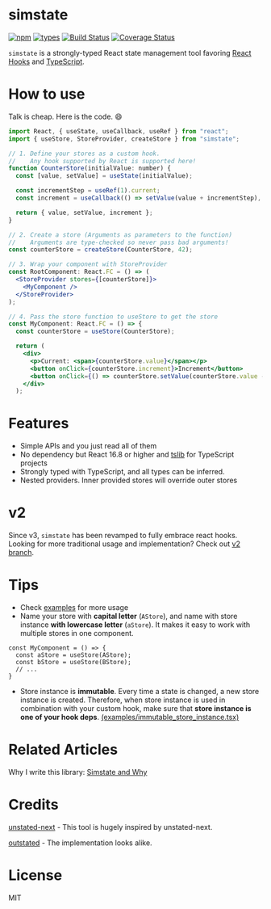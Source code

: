 # simstate
[![npm](https://img.shields.io/npm/v/simstate.svg?style=flat-square)](https://www.npmjs.com/package/simstate)
[![types](https://img.shields.io/npm/types/simstate.svg?style=flat-square)](https://www.npmjs.com/package/simstate)
[![Build Status](https://img.shields.io/travis/viccrubs/simstate.svg?style=flat-square)](https://travis-ci.org/viccrubs/simstate) 
[![Coverage Status](https://img.shields.io/coveralls/github/viccrubs/simstate.svg?style=flat-square)](https://coveralls.io/github/viccrubs/simstate?branch=master) 

`simstate` is a strongly-typed React state management tool favoring [React Hooks](https://reactjs.org/docs/hooks-intro.html) and [TypeScript](https://www.typescriptlang.org/).

# How to use

Talk is cheap. Here is the code. :smile:

```jsx
import React, { useState, useCallback, useRef } from "react";
import { useStore, StoreProvider, createStore } from "simstate";

// 1. Define your stores as a custom hook.
//    Any hook supported by React is supported here!
function CounterStore(initialValue: number) {
  const [value, setValue] = useState(initialValue);

  const incrementStep = useRef(1).current;
  const increment = useCallback(() => setValue(value + incrementStep), [value]);

  return { value, setValue, increment };
}

// 2. Create a store (Arguments as parameters to the function)
//    Arguments are type-checked so never pass bad arguments!
const counterStore = createStore(CounterStore, 42);

// 3. Wrap your component with StoreProvider
const RootComponent: React.FC = () => (
  <StoreProvider stores={[counterStore]}>
    <MyComponent />
  </StoreProvider>
);

// 4. Pass the store function to useStore to get the store
const MyComponent: React.FC = () => {
  const counterStore = useStore(CounterStore);

  return (
    <div>
      <p>Current: <span>{counterStore.value}</span></p>
      <button onClick={counterStore.increment}>Increment</button>
      <button onClick={() => counterStore.setValue(counterStore.value - 1)}>Decrement</button>
    </div>
  );
```

# Features

- Simple APIs and you just read all of them
- No dependency but React 16.8 or higher and [tslib](https://github.com/Microsoft/tslib) for TypeScript projects
- Strongly typed with TypeScript, and all types can be inferred.
- Nested providers. Inner provided stores will override outer stores

# v2 

Since v3, `simstate` has been revamped to fully embrace react hooks. Looking for more traditional usage and implementation? Check out [v2 branch](https://github.com/viccrubs/simstate/tree/v2).

# Tips

- Check [examples](https://github.com/viccrubs/simstate/tree/master/examples) for more usage
- Name your store with **capital letter** (`AStore`), and name with store instance **with lowercase letter** (`aStore`). It makes it easy to work with multiple stores in one component.

```tsx
const MyComponent = () => {
  const aStore = useStore(AStore);
  const bStore = useStore(BStore);
  // ...
}
```

- Store instance is **immutable**. Every time a state is changed, a new store instance is created. Therefore, when store instance is used in combination with your custom hook, make sure that **store instance is one of your hook deps**. [(examples/immutable_store_instance.tsx)](https://github.com/viccrubs/simstate/blob/master/examples/immutable_store_instance.tsx)

# Related Articles

Why I write this library: [Simstate and Why](https://viccrubs.me/articles/simstate-and-why/en)

# Credits

[unstated-next](https://github.com/jamiebuilds/unstated-next) - This tool is hugely inspired by unstated-next.

[outstated](https://github.com/yamalight/outstated/) - The implementation looks alike. 

# License

MIT